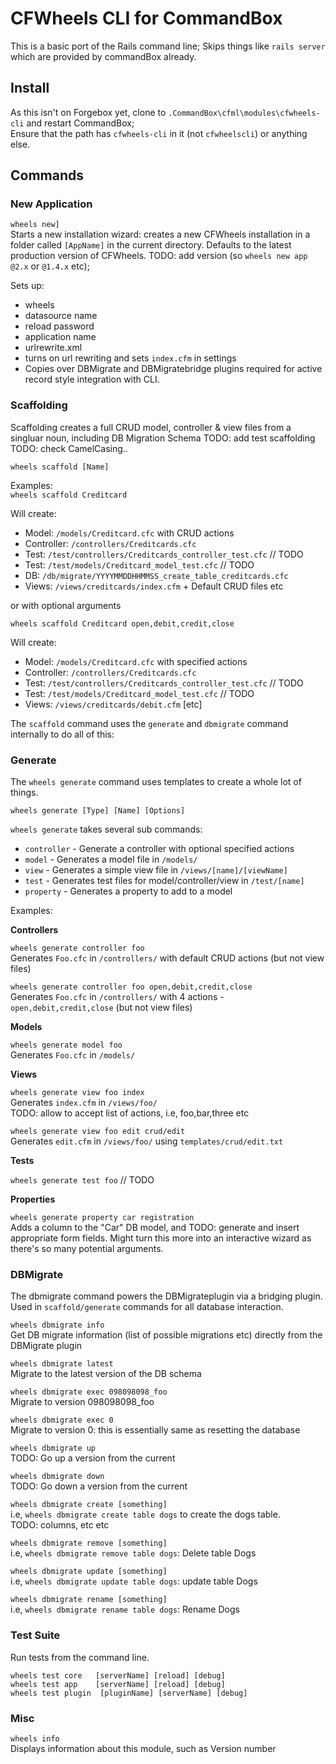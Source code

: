 # CFWheels CLI for CommandBox

This is a basic port of the Rails command line;
Skips things like `rails server` which are provided by commandBox already.

## Install

As this isn't on Forgebox yet, clone to `.CommandBox\cfml\modules\cfwheels-cli` and restart CommandBox;  
Ensure that the path has `cfwheels-cli` in it (not `cfwheelscli`) or anything else.

## Commands

### New Application

`wheels new]`  
Starts a new installation wizard: creates a new CFWheels installation in a folder called `[AppName]` in the current directory. Defaults to the latest production version of CFWheels. TODO: add version (so `wheels new app @2.x` or `@1.4.x` etc);

Sets up:
 - wheels
 - datasource name
 - reload password
 - application name
 - urlrewrite.xml
 - turns on url rewriting and sets `index.cfm` in settings
 - Copies over DBMigrate and DBMigratebridge plugins required for active record style integration with CLI.

### Scaffolding

Scaffolding creates a full CRUD model, controller & view files from a singluar noun, including DB Migration Schema
TODO: add test scaffolding  
TODO: check CamelCasing..

`wheels scaffold [Name]`

Examples:  
`wheels scaffold Creditcard`

Will create: 
 - Model: 		`/models/Creditcard.cfc` with CRUD actions
 - Controller: 	`/controllers/Creditcards.cfc`
 - Test:       	`/test/controllers/Creditcards_controller_test.cfc` // TODO
 - Test:       	`/test/models/Creditcard_model_test.cfc` // TODO
 - DB:			`/db/migrate/YYYYMMDDHHMMSS_create_table_creditcards.cfc`
 - Views:      	`/views/creditcards/index.cfm` + Default CRUD files etc 

 or with optional arguments

`wheels scaffold Creditcard open,debit,credit,close`

Will create: 
 - Model: 		`/models/Creditcard.cfc` with specified actions
 - Controller: 	`/controllers/Creditcards.cfc`
 - Test:       	`/test/controllers/Creditcards_controller_test.cfc` // TODO
 - Test:       	`/test/models/Creditcard_model_test.cfc` // TODO
 - Views:      	`/views/creditcards/debit.cfm` [etc] 

The `scaffold` command uses the `generate` and `dbmigrate` command internally to do all of this:

### Generate

The `wheels generate` command uses templates to create a whole lot of things.

`wheels generate [Type] [Name] [Options]`  

`wheels generate` takes several sub commands:
 - `controller` - Generate a controller with optional specified actions
 - `model` - Generates a model file in `/models/`
 - `view` - Generates a simple view file in `/views/[name]/[viewName]`
 - `test` - Generates test files for model/controller/view in `/test/[name]`
 - `property` - Generates a property to add to a model
 
Examples:

**Controllers**

`wheels generate controller foo`  
Generates `Foo.cfc` in `/controllers/` with default CRUD actions (but not view files)

`wheels generate controller foo open,debit,credit,close`  
Generates `Foo.cfc` in `/controllers/` with 4 actions - `open,debit,credit,close` (but not view files)

**Models**

`wheels generate model foo`  
Generates `Foo.cfc` in `/models/`

**Views**

`wheels generate view foo index`  
Generates `index.cfm` in `/views/foo/`  
TODO: allow to accept list of actions, i.e, foo,bar,three etc

`wheels generate view foo edit crud/edit`  
Generates `edit.cfm` in `/views/foo/` using `templates/crud/edit.txt` 

**Tests**

`wheels generate test foo`  // TODO

**Properties**

`wheels generate property car registration`  
Adds a column to the "Car" DB model, and TODO: generate and insert appropriate form fields. Might turn this more into an interactive wizard as there's so many potential arguments.

### DBMigrate

The dbmigrate command powers the DBMigrateplugin via a bridging plugin.  
Used in `scaffold/generate` commands for all database interaction.

`wheels dbmigrate info`  
Get DB migrate information (list of possible migrations etc) directly from the DBMigrate plugin

`wheels dbmigrate latest`  
Migrate to the latest version of the DB schema

`wheels dbmigrate exec 098098098_foo`  
Migrate to version 098098098_foo

`wheels dbmigrate exec 0`  
Migrate to version 0: this is essentially same as resetting the database

`wheels dbmigrate up`  
TODO: Go up a version from the current

`wheels dbmigrate down`  
TODO: Go down a version from the current

`wheels dbmigrate create [something]`  
i.e, `wheels dbmigrate create table dogs` to create the dogs table.  
 TODO: columns, etc etc

`wheels dbmigrate remove [something]`  
i.e, `wheels dbmigrate remove table dogs`: Delete table Dogs

`wheels dbmigrate update [something]`  
i.e, `wheels dbmigrate update table dogs`: update table Dogs

`wheels dbmigrate rename [something]`   
i.e, `wheels dbmigrate rename table dogs`: Rename Dogs



### Test Suite

Run tests from the command line.  

`wheels test core 	[serverName] [reload] [debug]`  
`wheels test app 	[serverName] [reload] [debug]`  
`wheels test plugin  [pluginName] [serverName] [debug]`   

### Misc

`wheels info`  
Displays information about this module, such as Version number
